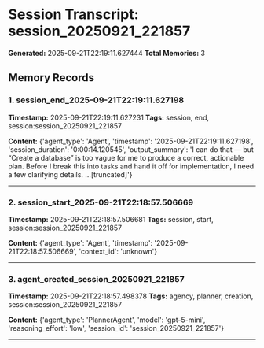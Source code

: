# Session Transcript: session_20250921_221857

**Generated:** 2025-09-21T22:19:11.627444
**Total Memories:** 3

## Memory Records

### 1. session_end_2025-09-21T22:19:11.627198

**Timestamp:** 2025-09-21T22:19:11.627231
**Tags:** session, end, session:session_20250921_221857

**Content:** {'agent_type': 'Agent', 'timestamp': '2025-09-21T22:19:11.627198', 'session_duration': '0:00:14.120545', 'output_summary': 'I can do that — but “Create a database” is too vague for me to produce a correct, actionable plan. Before I break this into tasks and hand it off for implementation, I need a few clarifying details. ...[truncated]'}

---

### 2. session_start_2025-09-21T22:18:57.506669

**Timestamp:** 2025-09-21T22:18:57.506681
**Tags:** session, start, session:session_20250921_221857

**Content:** {'agent_type': 'Agent', 'timestamp': '2025-09-21T22:18:57.506669', 'context_id': 'unknown'}

---

### 3. agent_created_session_20250921_221857

**Timestamp:** 2025-09-21T22:18:57.498378
**Tags:** agency, planner, creation, session:session_20250921_221857

**Content:** {'agent_type': 'PlannerAgent', 'model': 'gpt-5-mini', 'reasoning_effort': 'low', 'session_id': 'session_20250921_221857'}

---

